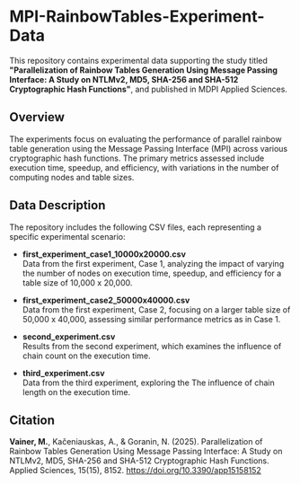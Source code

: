 # MPI-RainbowTables-Experiment-Data

This repository contains experimental data supporting the study titled **"Parallelization of Rainbow Tables Generation Using Message Passing Interface: A Study on NTLMv2, MD5, SHA-256 and SHA-512 Cryptographic Hash Functions"**, and published in MDPI Applied Sciences.

## Overview

The experiments focus on evaluating the performance of parallel rainbow table generation using the Message Passing Interface (MPI) across various cryptographic hash functions. The primary metrics assessed include execution time, speedup, and efficiency, with variations in the number of computing nodes and table sizes.

## Data Description

The repository includes the following CSV files, each representing a specific experimental scenario:

- **first_experiment_case1_10000x20000.csv**  
  Data from the first experiment, Case 1, analyzing the impact of varying the number of nodes on execution time, speedup, and efficiency for a table size of 10,000 x 20,000.

- **first_experiment_case2_50000x40000.csv**  
  Data from the first experiment, Case 2, focusing on a larger table size of 50,000 x 40,000, assessing similar performance metrics as in Case 1.

- **second_experiment.csv**  
  Results from the second experiment, which examines the influence of chain count on the execution time.

- **third_experiment.csv**  
  Data from the third experiment, exploring the The influence of chain length on the execution time.

## Citation
**Vainer, M.**, Kačeniauskas, A., & Goranin, N. (2025). Parallelization of Rainbow Tables Generation Using Message Passing Interface: A Study on NTLMv2, MD5, SHA-256 and SHA-512 Cryptographic Hash Functions. Applied Sciences, 15(15), 8152. https://doi.org/10.3390/app15158152
